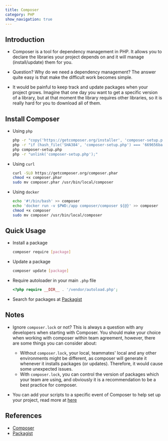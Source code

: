 ```yaml
---
title: Composer
category: PHP
show_navigation: true
---
```


## Introduction

- Composer is a tool for dependency management in PHP. It allows you to declare the libraries your project depends on and it will manage (install/update) them for you.

- Question? Why do we need a dependency management? The answer quite easy is that make the
difficult work becomes simple.

- It would be painful to keep track and update packages when your project grows. Imagine that
one day you want to get a specific version of a library, but at that moment the library requires
other libraries, so it is really hard for you to download all of them.

## Install Composer

- Using `php`

  ```sh
  php -r "copy('https://getcomposer.org/installer', 'composer-setup.php');"
  php -r "if (hash_file('SHA384', 'composer-setup.php') === '669656bab3166a7aff8a7506b8cb2d1c292f042046c5a994c43155c0be6190fa0355160742ab2e1c88d40d5be660b410') { echo 'Installer verified'; } else { echo 'Installer corrupt'; unlink('composer-setup.php'); } echo PHP_EOL;"
  php composer-setup.php
  php -r "unlink('composer-setup.php');"
  ```

- Using `curl`

  ```sh
  curl -SLO https://getcomposer.org/composer.phar
  chmod +x composer.phar
  sudo mv composer.phar /usr/bin/local/composer
  ```

- Using `docker`

  ```sh
  echo '#!/bin/bash' >> composer
  echo 'docker run -v $PWD:/app composer/composer ${@}' >> composer
  chmod +x composer
  sudo mv composer /usr/bin/local/composer
  ```

## Quick Usage

- Install a package

  ```sh
  composer require [package]
  ```

- Update a package

  ```sh
  composer update [package]
  ```

- Require autoloader in your main `.php` file

  ```php
  <?php require __DIR__ . '/vendor/autoload.php';
  ```

- Search for packages at [Packagist](https://packagist.org/)

## Notes

- Ignore `composer.lock` or not? This is always a question with any developers when
starting with Composer. You should make your choice when working with composer within
team agreement, however, there are some things you can consider about:
  + Without `composer.lock`, your local, teammates' local and any other environments might
  be different, as composer will generate it whenever it installs packages (or updates). Therefore,
  it would cause some unexpected issues.
  + With `composer.lock`, you can control the version of packages which your team are using, and
  obviously it is a recommendation to be a best practice for composer.

- You can add your scripts to a specific event of Composer to help set up your
project, read more at [here](https://getcomposer.org/doc/articles/scripts.md)

## References

- [Composer](https://getcomposer.org)
- [Packagist](https://packagist.org/)
